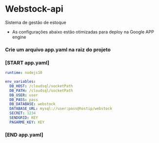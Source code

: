 # Webstock-api

Sistema de gestão de estoque

- As configurações abaixo estão otimizadas para deploy na Google APP engine

### Crie um arquivo app.yaml na raiz do projeto

### [START app.yaml]

```yaml
runtime: nodejs10

env_variables:
  DB_HOST: /cloudsql/socketPath
  DB_PATH: /cloudsql/socketPath
  DB_USER: user
  DB_PASS: pass
  DB_DATABASE: webstock
  DATABASE_URL: mysql://user:pass@hostip/webstock
  SECRET: 1234
  SENDGRID: KEY
  PAGARME_KEY: KEY
```

### [END app.yaml]
